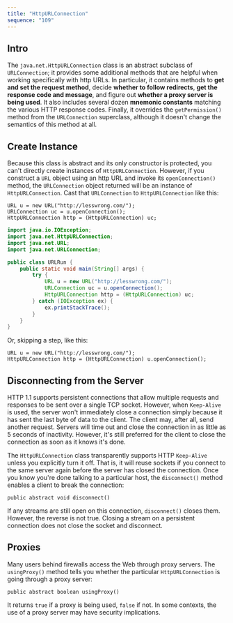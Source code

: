 ```yaml
---
title: "HttpURLConnection"
sequence: "109"
---
```


## Intro

The `java.net.HttpURLConnection` class is an abstract subclass of `URLConnection`; it provides some additional methods that are helpful when working specifically with http URLs. In particular, it contains methods to **get and set the request method**, decide **whether to follow redirects**, **get the response code and message**, and figure out **whether a proxy server is being used**. It also includes several dozen **mnemonic constants** matching the various HTTP response codes. Finally, it overrides the `getPermission()` method from the `URLConnection` superclass, although it doesn't change the semantics of this method at all.

## Create Instance

Because this class is abstract and its only constructor is protected, you can't directly create instances of `HttpURLConnection`. However, if you construct a `URL` object using an http URL and invoke its `openConnection()` method, the `URLConnection` object returned will be an instance of `HttpURLConnection`. Cast that `URLConnection` to `HttpURLConnection` like this:

```text
URL u = new URL("http://lesswrong.com/");
URLConnection uc = u.openConnection();
HttpURLConnection http = (HttpURLConnection) uc;
```

```java
import java.io.IOException;
import java.net.HttpURLConnection;
import java.net.URL;
import java.net.URLConnection;

public class URLRun {
    public static void main(String[] args) {
        try {
            URL u = new URL("http://lesswrong.com/");
            URLConnection uc = u.openConnection();
            HttpURLConnection http = (HttpURLConnection) uc;
        } catch (IOException ex) {
            ex.printStackTrace();
        }
    }
}
```

Or, skipping a step, like this:

```text
URL u = new URL("http://lesswrong.com/");
HttpURLConnection http = (HttpURLConnection) u.openConnection();
```

## Disconnecting from the Server

HTTP 1.1 supports persistent connections that allow multiple requests and responses to be sent over a single TCP socket. However, when `Keep-Alive` is used, the server won't immediately close a connection simply because it has sent the last byte of data to the client. The client may, after all, send another request. Servers will time out and close the connection in as little as 5 seconds of inactivity. However, it's still preferred for the client to close the connection as soon as it knows it's done.

The `HttpURLConnection` class transparently supports HTTP `Keep-Alive` unless you explicitly turn it off. That is, it will reuse sockets if you connect to the same server again before the server has closed the connection. Once you know you're done talking to a particular host, the `disconnect()` method enables a client to break the connection:

```text
public abstract void disconnect()
```

If any streams are still open on this connection, `disconnect()` closes them. However, the reverse is not true. Closing a stream on a persistent connection does not close the socket and disconnect.

## Proxies

Many users behind firewalls access the Web through proxy servers. The `usingProxy()` method tells you whether the particular `HttpURLConnection` is going through a proxy server:

```text
public abstract boolean usingProxy()
```

It returns `true` if a proxy is being used, `false` if not. In some contexts, the use of a proxy server may have security implications.

